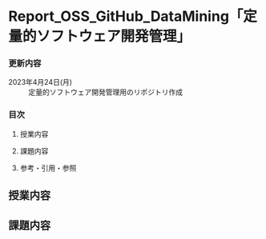# Report_OSS_GitHub_DataMining「定量的ソフトウェア開発管理」

<h3>更新内容</h3>
<dl>
	<dt>2023年4月24日(月)</dt>
	<dd>定量的ソフトウェア開発管理用のリポジトリ作成</dd>
</dl>

<h3>目次</h3>

1. 授業内容

2. 課題内容

3. 参考・引用・参照

<h2>授業内容</h2>

<h2>課題内容</h2>
